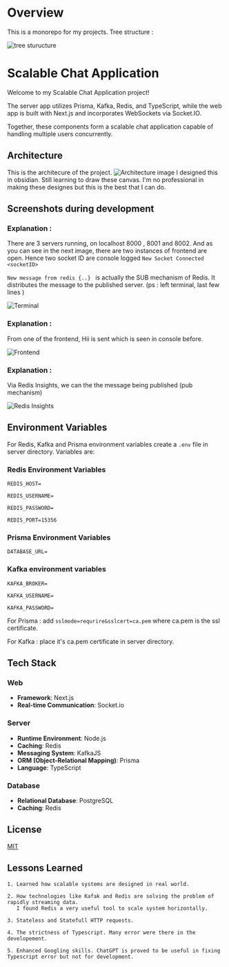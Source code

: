 # Overview 
This is a monorepo for my projects.
Tree structure :

![tree sturucture](https://github.com/leftover19/Leftover/assets/113136731/08424079-11a5-4ff4-b6e0-6e775c4f3ff4)

# Scalable Chat Application 

Welcome to my Scalable Chat Application project! 

The server app utilizes Prisma, Kafka, Redis, and TypeScript, while the web app is built with Next.js and incorporates WebSockets via Socket.IO. 

Together, these components form a scalable chat application capable of handling multiple users concurrently.

## Architecture
This is the architecure of the project. 
![Architecture image](https://github.com/leftover19/Leftover/assets/113136731/41261662-bbc5-4dca-8adf-8c67dbec7bc2)
I designed this in obsidian. Still learning to draw these canvas. I'm no professional in making these designes but this is the best that I can do.

## Screenshots during development 
### Explanation : 
There are 3 servers running, on localhost 8000 , 8001 and 8002. 
And as you can see in the next image, there are two instances of frontend are open. Hence two socket ID are console logged `New Socket Connected <socketID>`

`New message from redis {..} ` is actually the SUB mechanism of Redis. It distributes the message to the published server.
(ps : left terminal, last few lines )

![Terminal](https://github.com/leftover19/Leftover/assets/113136731/7b8e10a3-c94a-48b3-ac1f-1cbc2bfce879)
### Explanation : 
From one of the frontend, Hii is sent which is seen in console before. 

![Frontend](https://github.com/leftover19/Leftover/assets/113136731/bdeaf052-8489-484d-9be0-434b080e04f0)
### Explanation : 
Via Redis Insights, we can the the message being published (pub mechanism)

![Redis Insights](https://github.com/leftover19/Leftover/assets/113136731/e05e2b7d-b87d-4c45-b29e-4e1e93260ae5)


## Environment Variables

For Redis, Kafka and Prisma environment variables create a `.env` file in server directory.
Variables are: 
### Redis Environment Variables
```env
REDIS_HOST=

REDIS_USERNAME=

REDIS_PASSWORD=

REDIS_PORT=15356
```

### Prisma Environment Variables
```env
DATABASE_URL=
```

### Kafka environment variables
``` env
KAFKA_BROKER=

KAFKA_USERNAME=

KAFKA_PASSWORD=

```
For Prisma : add `sslmode=requrire&sslcert=ca.pem`
where ca.pem is the ssl certificate.


For Kafka : place it's ca.pem certificate in server directory.
## Tech Stack

### Web
- **Framework**: Next.js
- **Real-time Communication**: Socket.io

### Server
- **Runtime Environment**: Node.js
- **Caching**: Redis
- **Messaging System**: KafkaJS
- **ORM (Object-Relational Mapping)**: Prisma
- **Language**: TypeScript

### Database
- **Relational Database**: PostgreSQL
- **Caching**: Redis

## License

[MIT](https://choosealicense.com/licenses/mit/)


## Lessons Learned
    1. Learned how scalable systems are designed in real world. 

    2. How technologies like Kafak and Redis are solving the problem of rapidly streaming data. 
       I found Redis a very useful tool to scale system horizontally.

    3. Stateless and Statefull HTTP requests.

    4. The strictness of Typescript. Many error were there in the developement.

    5. Enhanced Googling skills. ChatGPT is proved to be useful in fixing Typescript error but not for development.


